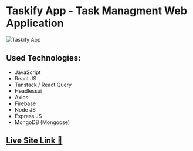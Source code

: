 # Taskify App - Task Managment Web Application

![Taskify App](https://i.ibb.co/d2kxdV5/Screenshot-346.png)

## Used Technologies:
- JavaScript
- React JS
- Tanstack / React Query
- Headlessui
- Axios 
- Firebase
- Node JS
- Express JS
- MongoDB (Mongoose)

## [Live Site Link 🚀](https://taskify-app-rz.netlify.app/)